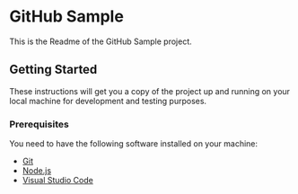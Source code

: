 # GitHub Sample

This is the Readme of the GitHub Sample project.

## Getting Started

These instructions will get you a copy of the project up and running on your local machine for development and testing purposes.

### Prerequisites

You need to have the following software installed on your machine:

* [Git](https://git-scm.com/downloads)
* [Node.js](https://nodejs.org/en/download/)
* [Visual Studio Code](https://code.visualstudio.com/download)